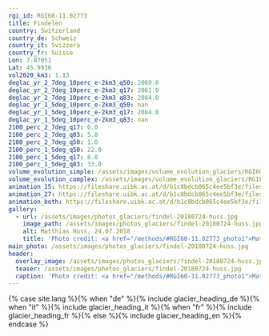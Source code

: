 ```yaml
---
rgi_id: RGI60-11.02773
title: Findelen
country: Switzerland
country_de: Schweiz
country_it: Svizzera
country_fr: Suisse
Lon: 7.87051
Lat: 45.9936
vol2020_km3: 1.13
deglac_yr_2_7deg_10perc_e-2km3_q50: 2069.0
deglac_yr_2_7deg_10perc_e-2km3_q17: 2061.0
deglac_yr_2_7deg_10perc_e-2km3_q83: 2084.0
deglac_yr_1_5deg_10perc_e-2km3_q50: nan
deglac_yr_1_5deg_10perc_e-2km3_q17: 2084.0
deglac_yr_1_5deg_10perc_e-2km3_q83: nan
2100_perc_2_7deg_q17: 0.0
2100_perc_2_7deg_q83: 5.0
2100_perc_2_7deg_q50: 1.0
2100_perc_1_5deg_q50: 22.0
2100_perc_1_5deg_q17: 8.0
2100_perc_1_5deg_q83: 33.0
volume_evolution_simple: /assets/images/volume_evolution_glaciers/RGI60-11.02773_simple_en.png
volume_evolution_complex: /assets/images/volume_evolution_glaciers/RGI60-11.02773_complex_en.png
animation_15: https://fileshare.uibk.ac.at/d/b1c8bdcb065c4ee5bf3e/files/?p=%2FRGI60-11.02773_%2B1.5%C2%B0C.mp4&dl=1
animation_27: https://fileshare.uibk.ac.at/d/b1c8bdcb065c4ee5bf3e/files/?p=%2FRGI60-11.02773_%2B2.7%C2%B0C.mp4&dl=1
animation_both: https://fileshare.uibk.ac.at/d/b1c8bdcb065c4ee5bf3e/files/?p=%2FRGI60-11.02773_both.mp4&dl=1
gallery:
  - url: /assets/images/photos_glaciers/findel-20180724-huss.jpg
    image_path: /assets/images/photos_glaciers/findel-20180724-huss.jpg
    alt: Matthias Huss, 24.07.2018
    title: 'Photo credit: <a href="/methods/#RGI60-11.02773_photo1">Matthias Huss, 24.07.2018</a>'
main_photo: /assets/images/photos_glaciers/findel-20180724-huss.jpg
header:
  overlay_image: /assets/images/photos_glaciers/findel-20180724-huss.jpg
  teaser: /assets/images/photos_glaciers/findel-20180724-huss.jpg
  caption: 'Photo credit: <a href="/methods/#RGI60-11.02773_photo1">Matthias Huss, 24.07.2018</a>'
---
```

{% case site.lang %}{% when "de" %}{% include glacier_heading_de %}{% when "it" %}{% include glacier_heading_it %}{% when "fr" %}{% include glacier_heading_fr %}{% else %}{% include glacier_heading_en %}{% endcase %}